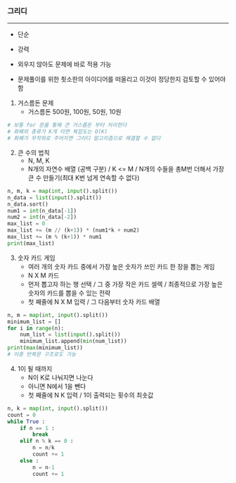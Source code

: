 ### 그리디

---

- 단순
- 강력

- 외우지 않아도 문제에 바로 적용 가능
- 문제풀이를 위한 쵯소한의 아이디어를 떠올리고 이것이 정당한지 검토할 수 있어야 함



1. 거스름돈 문제
   - 거스름돈 500원, 100원, 50원, 10원

```python
# 보통 for 문올 통해 큰 거스름돈 부터 처리한다
# 화폐의 종류가 K개 이면 복잡도는 O(K)
# 화폐가 무작위로 주어지면 그리디 알고리즘으로 해결할 수 없다
```

2. 큰 수의 법칙
   - N, M, K
   - N개의 자연수 배열 (공백 구분) / K <= M / N개의 수들을 총M번 더해서 가장 큰 수 만들기(최대 K번 넘게 연속할 수 없다)

```python
n, m, k = map(int, input().split())
n_data = list(input().split())
n_data.sort()
num1 = int(n_data[-1])
num2 = int(n_data[-2])
max_list = 0
max_list += (m // (k+1)) * (num1*k + num2)
max_list += (m % (k+1)) * num1
print(max_list)
```

3. 숫자 카드 게임
   - 여러 개의 숫자 카드 중에서 가장 높은 숫자가 쓰인 카드 한 장을 뽑는 게임
   - N X M 카드
   - 먼저 뽑고자 하는 행 선택 / 그 중 가장 작은 카드 셀렉 / 최종적으로 가장 높은 숫자의 카드를 뽑을 수 있는 전략
   - 첫 째줄에 N X M 입력 / 그 다음부터 숫자 카드 배열

```python
n, m = map(int, input().split())
minimum_list = []
for i in range(n):
    num_list = list(input().split())
    minimum_list.append(min(num_list))
print(max(minimum_list))
# 이중 반복문 구조로도 가능
```

4. 1이 될 때까지
   - N이 K로 나눠지면 나눈다
   - 아니면 N에서 1을 뺀다
   - 첫 째줄에 N K 입력 / 1이 출력되는 횟수의 최솟값

```python
n, k = map(int, input().split())
count = 0
while True :
    if n == 1 :
        break
    elif n % k == 0 :
        n = n/k
        count += 1
    else :
        n = n-1
        count += 1
```


